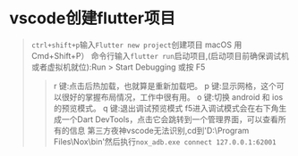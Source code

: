 # vscode创建flutter项目

>`ctrl+shift+p`输入`Flutter new project`创建项目 macOS 用 Cmd+Shift+P）
>命令行输入`flutter run`启动项目,(启动项目前确保调试机或者虚拟机就位):Run > Start Debugging 或按 F5
>>r 键:点击后热加载，也就算是重新加载吧。
>>p 键:显示网格，这个可以很好的掌握布局情况，工作中很有用。
>>o 键:切换 android 和 ios 的预览模式。
>>q 键:退出调试预览模式
>f5进入调试模式会在右下角生成一个Dart DevTools，点击它会跳转到一个管理界面，可以查看所有的信息
>第三方夜神vscode无法识别,cd到'D:\Program Files\Nox\bin'然后执行`nox_adb.exe connect 127.0.0.1:62001`
